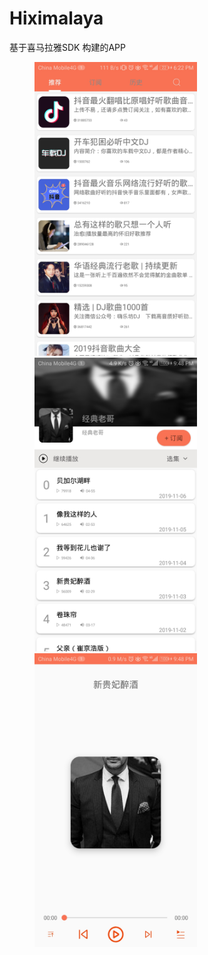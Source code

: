 # Hiximalaya
基于喜马拉雅SDK 构建的APP



<figure class="third">
<img src="https://github.com/cooek/Hiximalaya/blob/master/app/album/1.jpg"  height="470" width="260"> 
<img src="https://github.com/cooek/Hiximalaya/blob/master/app/album/1222.jpg"  height="470" width="260">
<img src="https://github.com/cooek/Hiximalaya/blob/master/app/album/13333.jpg"  height="470" width="260">
</figure>

